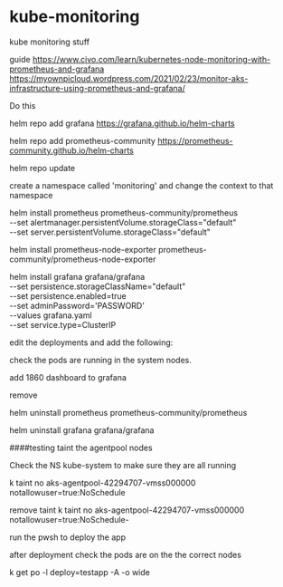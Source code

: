 # kube-monitoring
kube monitoring stuff

guide
https://www.civo.com/learn/kubernetes-node-monitoring-with-prometheus-and-grafana
https://myownpicloud.wordpress.com/2021/02/23/monitor-aks-infrastructure-using-prometheus-and-grafana/

Do this

helm repo add grafana https://grafana.github.io/helm-charts

helm repo add prometheus-community https://prometheus-community.github.io/helm-charts

helm repo update

create a namespace called 'monitoring' and change the context to that namespace




helm install prometheus prometheus-community/prometheus \
--set alertmanager.persistentVolume.storageClass="default" \
--set server.persistentVolume.storageClass="default"

helm install prometheus-node-exporter prometheus-community/prometheus-node-exporter

helm install grafana grafana/grafana \
--set persistence.storageClassName="default" \
--set persistence.enabled=true \
--set adminPassword='PASSWORD' \
--values grafana.yaml \
--set service.type=ClusterIP


edit the deployments and add the following:



check the pods are running in the system nodes.

add 1860 dashboard to grafana

remove 

helm uninstall prometheus prometheus-community/prometheus

helm uninstall grafana grafana/grafana





####testing
taint the agentpool nodes

Check the NS kube-system to make sure they are all running 

k taint no aks-agentpool-42294707-vmss000000 notallowuser=true:NoSchedule


remove taint
k taint no aks-agentpool-42294707-vmss000000 notallowuser=true:NoSchedule-


run the pwsh to deploy the app

after deployment check the pods are on the the correct nodes

k get po -l deploy=testapp -A -o wide


